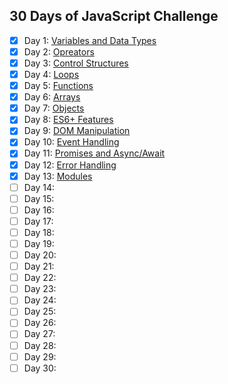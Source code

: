 ## 30 Days of JavaScript Challenge

- [x] Day 1: [Variables and Data Types](https://github.com/ad1tyayadav/30-days-javascript-challenge/tree/main/1%20-%20Variables%20%26%20Data%20Type)
- [x] Day 2: [Opreators](https://github.com/ad1tyayadav/30-days-javascript-challenge/tree/main/2%20-%20Opreators) 
- [x] Day 3: [Control Structures](https://github.com/ad1tyayadav/30-days-javascript-challenge/tree/main/3%20-%20Control%20Structures)
- [x] Day 4: [Loops](https://github.com/ad1tyayadav/30-days-javascript-challenge/tree/main/4%20-%20Loops)
- [x] Day 5: [Functions](https://github.com/ad1tyayadav/30-days-javascript-challenge/tree/main/5%20-%20Functions)
- [x] Day 6: [Arrays](https://github.com/ad1tyayadav/30-days-javascript-challenge/tree/main/6%20-%20Arrays)
- [x] Day 7: [Objects](https://github.com/ad1tyayadav/30-days-javascript-challenge/tree/main/7%20-%20Objects)
- [x] Day 8: [ES6+ Features](https://github.com/ad1tyayadav/30-days-javascript-challenge/tree/main/8%20-%20ES6%2B%20Features)
- [x] Day 9: [DOM Manipulation](https://github.com/ad1tyayadav/30-days-javascript-challenge/tree/main/9%20-%20DOM%20Manipulation)
- [x] Day 10: [Event Handling](https://github.com/ad1tyayadav/30-days-javascript-challenge/tree/main/10%20-%20Event%20Handling)
- [x] Day 11: [Promises and Async/Await](https://github.com/ad1tyayadav/30-days-javascript-challenge/tree/main/11%20-%20Promises%20and%20Async%20Await)
- [x] Day 12: [Error Handling](https://github.com/ad1tyayadav/30-days-javascript-challenge/tree/main/12%20-%20Error%20Handling)
- [x] Day 13: [Modules](https://github.com/ad1tyayadav/30-days-javascript-challenge/tree/main/13%20-%20Modules)
- [ ] Day 14:
- [ ] Day 15:
- [ ] Day 16:
- [ ] Day 17:
- [ ] Day 18:
- [ ] Day 19:
- [ ] Day 20:
- [ ] Day 21:
- [ ] Day 22:
- [ ] Day 23:
- [ ] Day 24:
- [ ] Day 25:
- [ ] Day 26:
- [ ] Day 27:
- [ ] Day 28:
- [ ] Day 29:
- [ ] Day 30:
